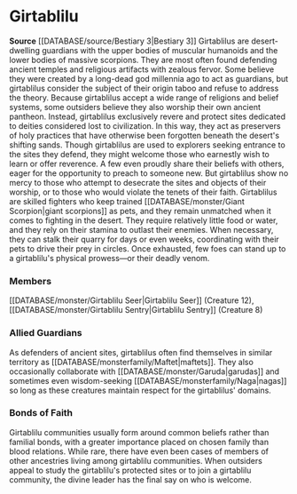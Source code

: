 ﻿---
creature_family: Girtablilu
id: '239'
name: Girtablilu
rarity: Common
rus_type_level: null
source: '[[DATABASE/source/Bestiary 3|Bestiary 3]]'
trait: null
type: Creature Family

---
# Girtablilu

**Source** [[DATABASE/source/Bestiary 3|Bestiary 3]]
Girtablilus are desert-dwelling guardians with the upper bodies of muscular humanoids and the lower bodies of massive scorpions. They are most often found defending ancient temples and religious artifacts with zealous fervor. Some believe they were created by a long-dead god millennia ago to act as guardians, but girtablilus consider the subject of their origin taboo and refuse to address the theory.
 Because girtablilus accept a wide range of religions and belief systems, some outsiders believe they also worship their own ancient pantheon. Instead, girtablilus exclusively revere and protect sites dedicated to deities considered lost to civilization. In this way, they act as preservers of holy practices that have otherwise been forgotten beneath the desert's shifting sands.
 Though girtablilus are used to explorers seeking entrance to the sites they defend, they might welcome those who earnestly wish to learn or offer reverence. A few even proudly share their beliefs with others, eager for the opportunity to preach to someone new. But girtablilus show no mercy to those who attempt to desecrate the sites and objects of their worship, or to those who would violate the tenets of their faith.
 Girtablilus are skilled fighters who keep trained [[DATABASE/monster/Giant Scorpion|giant scorpions]] as pets, and they remain unmatched when it comes to fighting in the desert. They require relatively little food or water, and they rely on their stamina to outlast their enemies. When necessary, they can stalk their quarry for days or even weeks, coordinating with their pets to drive their prey in circles. Once exhausted, few foes can stand up to a girtablilu's physical prowess—or their deadly venom.

### Members

[[DATABASE/monster/Girtablilu Seer|Girtablilu Seer]] (Creature 12), [[DATABASE/monster/Girtablilu Sentry|Girtablilu Sentry]] (Creature 8)

###  Allied Guardians

As defenders of ancient sites, girtablilus often find themselves in similar territory as [[DATABASE/monsterfamily/Maftet|maftets]]. They also occasionally collaborate with [[DATABASE/monster/Garuda|garudas]] and sometimes even wisdom-seeking [[DATABASE/monsterfamily/Naga|nagas]] so long as these creatures maintain respect for the girtablilus' domains.

###  Bonds of Faith

Girtablilu communities usually form around common beliefs rather than familial bonds, with a greater importance placed on chosen family than blood relations. While rare, there have even been cases of members of other ancestries living among girtablilu communities. When outsiders appeal to study the girtablilu's protected sites or to join a girtablilu community, the divine leader has the final say on who is welcome.